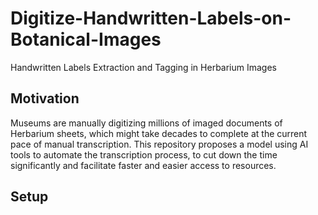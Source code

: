 # Digitize-Handwritten-Labels-on-Botanical-Images
Handwritten Labels Extraction and Tagging in Herbarium Images

## Motivation

Museums are manually digitizing millions of imaged documents of Herbarium sheets, which might take decades to complete at the current pace of manual transcription. This repository proposes a model using AI tools to automate the transcription process, to cut down the time significantly and facilitate faster and easier access to resources.

## Setup



